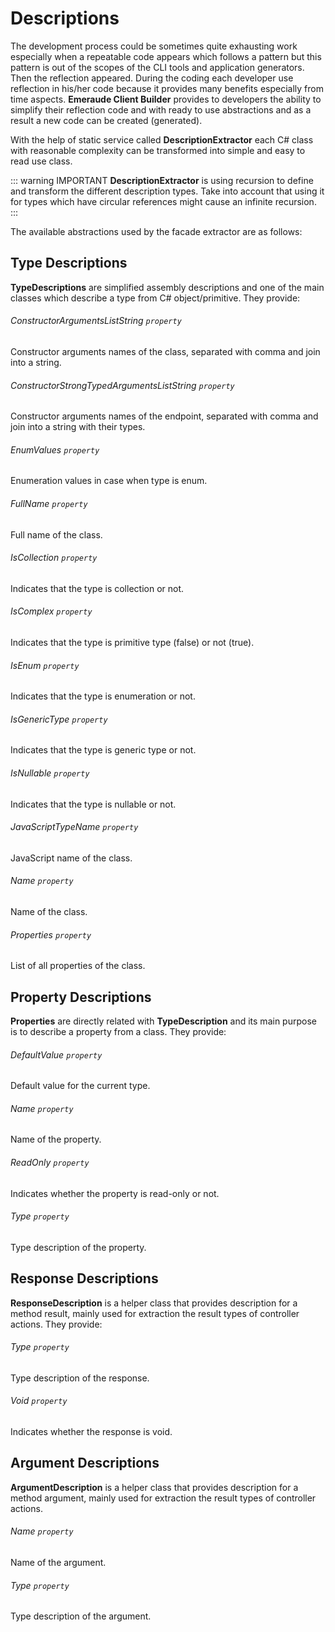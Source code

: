 # Descriptions
The development process could be sometimes quite exhausting work especially when a repeatable code appears which follows 
a pattern but this pattern is out of the scopes of the CLI tools and application generators. Then the reflection appeared. 
During the coding each developer use reflection in his/her code because it provides many benefits especially from time 
aspects. **Emeraude Client Builder** provides to developers the ability to simplify their reflection code and with ready to
use abstractions and as a result a new code can be created (generated).

With the help of static service called **DescriptionExtractor** each C# class with reasonable complexity can be transformed into
simple and easy to read use class. 

::: warning IMPORTANT
**DescriptionExtractor** is using recursion to define and transform the different description types. Take into account
that using it for types which have circular references might cause an infinite recursion.
:::

The available abstractions used by the facade extractor are as follows:

## Type Descriptions
**TypeDescriptions** are simplified assembly descriptions and one of the main classes which describe a type from C# object/primitive. They provide:

###### ConstructorArgumentsListString `property`
Constructor arguments names of the class, separated with comma and join into a string.

###### ConstructorStrongTypedArgumentsListString `property`
Constructor arguments names of the endpoint, separated with comma and join into a string with their types.

###### EnumValues `property`
Enumeration values in case when type is enum.

###### FullName `property`
Full name of the class.

###### IsCollection `property`
Indicates that the type is collection or not.

###### IsComplex `property`
Indicates that the type is primitive type (false) or not (true).

###### IsEnum `property`

Indicates that the type is enumeration or not.

###### IsGenericType `property`
Indicates that the type is generic type or not.

###### IsNullable `property`
Indicates that the type is nullable or not.

###### JavaScriptTypeName `property`
JavaScript name of the class.

###### Name `property`
Name of the class.

###### Properties `property`
List of all properties of the class.

## Property Descriptions
**Properties** are directly related with **TypeDescription** and its main purpose is to describe a property from a class.
They provide:

###### DefaultValue `property`
Default value for the current type.

###### Name `property`
Name of the property.

###### ReadOnly `property`
Indicates whether the property is read-only or not.

###### Type `property`
Type description of the property.

## Response Descriptions
**ResponseDescription** is a helper class that provides description for a method result, mainly used for extraction the result types of 
controller actions. They provide:

###### Type `property`
Type description of the response.

###### Void `property`
Indicates whether the response is void.

## Argument Descriptions
**ArgumentDescription** is a helper class that provides description for a method argument, mainly used for extraction the result types of 
controller actions.

###### Name `property`
Name of the argument.

###### Type `property`
Type description of the argument.
